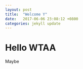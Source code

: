 ```yaml
---
layout: post
title:  "Welcome Y"
date:   2017-06-06 23:08:12 +0800
categories: jekyll update
---
```


# Hello WTAA

Maybe